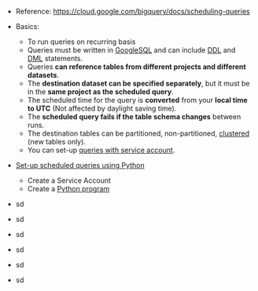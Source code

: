 - Reference: https://cloud.google.com/bigquery/docs/scheduling-queries
- Basics:
  - To run queries on recurring basis
  - Queries must be written in [GoogleSQL](https://cloud.google.com/bigquery/docs/reference/standard-sql/query-syntax) and can include [DDL](https://cloud.google.com/bigquery/docs/reference/standard-sql/data-definition-language) and [DML](https://cloud.google.com/bigquery/docs/data-manipulation-language) statements.
  - Queries **can reference tables from different projects and different datasets**.
  - The **destination dataset can be specified separately**, but it must be in the **same project as the scheduled query**.
  - The scheduled time for the query is **converted** from your **local time to UTC** (Not affected by daylight saving time).
  - The **scheduled query fails if the table schema changes** between runs.
  - The destination tables can be partitioned, non-partitioned, [clustered](https://cloud.google.com/bigquery/docs/reference/standard-sql/data-definition-language#creating_a_clustered_table_from_the_result_of_a_query) (new tables only).
  - You can set-up [queries with service account](https://cloud.google.com/bigquery/docs/scheduling-queries#set_up_scheduled_queries_with_a_service_account). 
  
- [Set-up scheduled queries using Python](https://cloud.google.com/bigquery/docs/scheduling-queries#python)
  - Create a Service Account
  - Create a [Python program](https://github.com/Ajit1279/GCP_Learning/blob/main/20240316_BigDataAnalytics/240420_BigQuery/240511_ScheduleQueries/Python_ScheduleQuery.py) 
- sd
- sd
- sd
- sd
- sd
- sd
